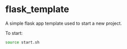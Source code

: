 # flask_template
A simple flask app template used to start a new project. 

To start: 
``` bash 
source start.sh
```

